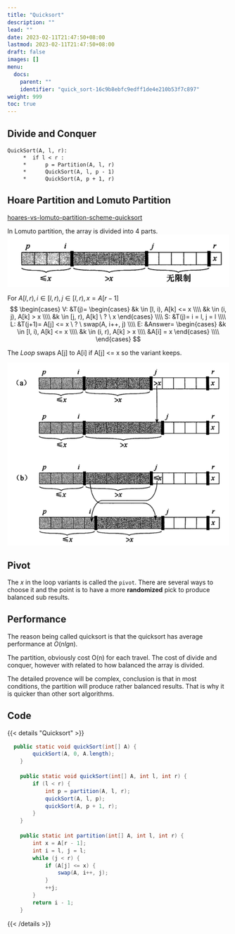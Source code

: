 ```yaml
---
title: "Quicksort"
description: ""
lead: ""
date: 2023-02-11T21:47:50+08:00
lastmod: 2023-02-11T21:47:50+08:00
draft: false
images: []
menu:
  docs:
    parent: ""
    identifier: "quick_sort-16c9b8ebfc9edff1de4e210b53f7c897"
weight: 999
toc: true
---
```

## Divide and Conquer
```text
QuickSort(A, l, r):
     *  if l < r :
     *      p = Partition(A, l, r)
     *      QuickSort(A, l, p - 1)
     *      QuickSort(A, p + 1, r)
```

## Hoare Partition and Lomuto Partition
[hoares-vs-lomuto-partition-scheme-quicksort](https://www.geeksforgeeks.org/hoares-vs-lomuto-partition-scheme-quicksort/)

In Lomuto partition, the array is divided into 4 parts.
![img.png](images/quicksort_partition.png)

For $A[l, r), i \in [l, r), j \in [l, r), x=A[r - 1]$
$$
\begin{cases}
V: &T(j)= \begin{cases} &k \in [l, i), A[k] <= x \\\\ &k \in (i, j), A[k] > x \\\\ &k \in [j, r), A[k] \ ? \ x \end{cases} \\\\
S: &T(j)= i = l, j = l \\\\
L: &T(j+1)= A[j] <= x \  ? \ swap(A, i++, j) \\\\
E: &Answer= \begin{cases} &k \in [l, i), A[k] <= x \\\\ &k \in (i, r), A[k] > x \\\\ &A[i] = x \end{cases} \\\\
\end{cases}
$$

The $Loop$ swaps A[j] to A[i] if A[j] <= x so the variant keeps.

![img.png](images/quicksort_loop.png)
## Pivot
The $x$ in the loop variants is called the `pivot`. There are several ways to choose it and the
point is to have a more **randomized** pick to produce balanced sub results.

## Performance
The reason being called quicksort is that the quicksort has average performance at $O(nlgn)$.

The partition, obviously cost O(n) for each travel.
The cost of divide and conquer, however with related to how balanced the array is divided.

The detailed provence will be complex, conclusion is that in most conditions, the partition
will produce rather balanced results. That is why it is quicker than other sort algorithms.

## Code
{{< details "Quicksort" >}}
```java
  public static void quickSort(int[] A) {
        quickSort(A, 0, A.length);
    }

    public static void quickSort(int[] A, int l, int r) {
        if (l < r) {
            int p = partition(A, l, r);
            quickSort(A, l, p);
            quickSort(A, p + 1, r);
        }
    }

    public static int partition(int[] A, int l, int r) {
        int x = A[r - 1];
        int i = l, j = l;
        while (j < r) {
            if (A[j] <= x) {
                swap(A, i++, j);
            }
            ++j;
        }
        return i - 1;
    }
```
{{< /details >}}
